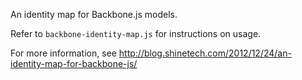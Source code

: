 An identity map for Backbone.js models.

Refer to `backbone-identity-map.js` for instructions on usage.

For more information, see http://blog.shinetech.com/2012/12/24/an-identity-map-for-backbone-js/
